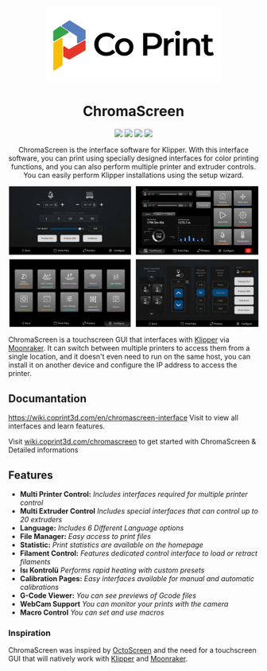 <p align="center">
  <a>
    <img src="https://github.com/coprint/Wiki/blob/main/images/coprintblacklogo.png?raw=true" alt='Mainsail logo' height="152">
    <h1 align="center">ChromaScreen</h1>
  </a>
</p>

<p align="center">
    <a>
     <img src="https://img.shields.io/github/downloads/coprint/ChromaScreen/total?style=flat-square">
  </a>
  <a>
 <img src="https://img.shields.io/github/stars/coprint/ChromaScreen?style=flat-square">
  </a>
<a>
      <img src="https://img.shields.io/github/last-commit/coprint/ChromaScreen?style=flat-square">
</a>
  <a>
    <img src="https://img.shields.io/github/repo-size/coprint/ChromaScreen?style=flat-square">
  </a>
</p>

 
<p align="center">
  ChromaScreen is the interface software for Klipper. With this interface software, you can print using specially designed interfaces for color printing functions, and you can also perform multiple printer and extruder controls. You can easily perform Klipper installations using the setup wizard.
</p>
<p align="center">

<img src="https://github.com/coprint/Wiki/blob/main/images/charkaplansiz.png?raw=true">


ChromaScreen is a touchscreen GUI that interfaces with [Klipper](https://github.com/kevinOConnor/klipper) via [Moonraker](https://github.com/arksine/moonraker). It can switch between multiple printers to access them from a single location, and it doesn't even need to run on the same host, you can install it on another device and configure the IP address to access the printer.
## Documantation

https://wiki.coprint3d.com/en/chromascreen-interface Visit to view all interfaces and learn features.

Visit [wiki.coprint3d.com/chromascreen](https://wiki.coprint3d.com/series-2/chromascreen) to get started with ChromaScreen & Detailed informations


## Features

- **Multi Printer Control:** _Includes interfaces required for multiple printer control_
- **Multi Extruder Control** _Includes special interfaces that can control up to 20 extruders_
- **Language:** _Includes 6 Different Language options_
- **File Manager:** _Easy access to print files_
- **Statistic:** _Print statistics are available on the homepage_
- **Filament Control:** _Features dedicated control interface to load or retract filaments_
- **Isı Kontrolü** _Performs rapid heating with custom presets_
- **Calibration Pages:** _Easy interfaces available for manual and automatic calibrations_
- **G-Code Viewer:** _You can see previews of Gcode files_
- **WebCam Support** _You can monitor your prints with the camera_
- **Macro Control** _You can set and use macros_

### Inspiration
ChromaScreen was inspired by [OctoScreen](https://github.com/Z-Bolt/OctoScreen/) and the need for a touchscreen GUI that
will natively work with [Klipper](https://github.com/kevinOConnor/klipper) and [Moonraker](https://github.com/arksine/moonraker).
